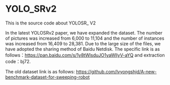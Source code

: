 # YOLO_SRv2
This is the source code about YOLOSR_ V2

In the latest YOLOSRv2 paper, we have expanded the dataset. The number of pictures was increased from 6,000 to 11,104 and the number of instances was increased from 16,409 to 28,381. Due to the large size of the files, we have adopted the sharing method of Baidu Netdisk. The specific link is as follows：https://pan.baidu.com/s/1y8tWlsduJO1yaWllyV-aYQ and extraction code：bj72.

The old dataset link is as follows: https://github.com/lvyongshjd/A-new-benchmark-dataset-for-sweeping-robot
